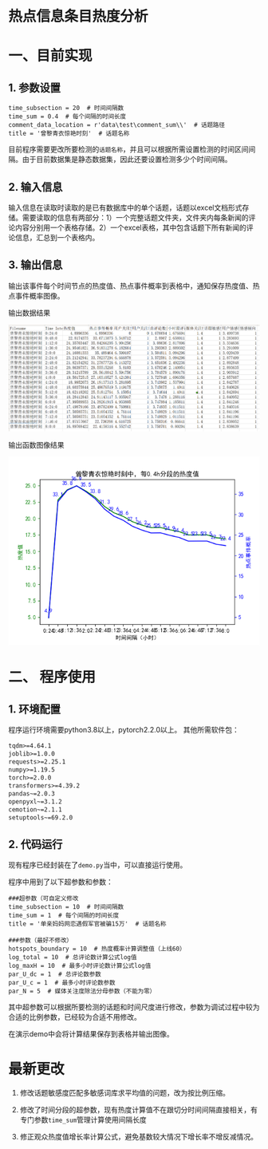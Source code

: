 # 热点信息条目热度分析

# 一、目前实现

## 1. 参数设置

```
time_subsection = 20  # 时间间隔数
time_sum = 0.4  # 每个间隔的时间长度
comment_data_location = r'data\test\comment_sum\\'  # 话题路径
title = '曾黎青衣惊艳时刻'  # 话题名称
```

目前程序需要更改所要检测的`话题名称`，并且可以根据所需设置检测的时间区间间隔。由于目前数据集是静态数据集，因此还要设置检测多少个时间间隔。

## 2. 输入信息

输入信息在读取时读取的是已有数据库中的单个话题，话题以excel文档形式存储。需要读取的信息有两部分：1）一个完整话题文件夹，文件夹内每条新闻的评论内容分别用一个表格存储。2）一个excel表格，其中包含话题下所有新闻的评论信息，汇总到一个表格内。

## 3. 输出信息

输出该事件每个时间节点的热度值、热点事件概率到表格中，通知保存热度值、热点事件概率图像。

输出数据结果

![image-20240422175047407](README/image-20240422175047407.png)

输出函数图像结果

![曾黎青衣惊艳时刻_trend](README/%E6%9B%BE%E9%BB%8E%E9%9D%92%E8%A1%A3%E6%83%8A%E8%89%B3%E6%97%B6%E5%88%BB_trend.png)

# 二、 程序使用

## 1. 环境配置

程序运行环境需要python3.8以上，pytorch2.2.0以上。
其他所需软件包：

```
tqdm>=4.64.1
joblib>=1.0.0
requests>=2.25.1
numpy>=1.19.5
torch>=2.0.0
transformers>=4.39.2
pandas~=2.0.3
openpyxl~=3.1.2
cemotion~=2.1.1
setuptools~=69.2.0
```

## 2. 代码运行

现有程序已经封装在了`demo.py`当中，可以直接运行使用。

程序中用到了以下超参数和参数：

```
###超参数（可自定义修改
time_subsection = 10  # 时间间隔数
time_sum = 1  # 每个间隔的时间长度
title = '单亲妈妈网恋遇假军官被骗15万'  # 话题名称

###参数（最好不修改）
hotspots_boundary = 10  # 热度概率计算调整值（上线60）
log_total = 10  # 总评论数计算公式log值
log_maxH = 10  # 最多小时评论数计算公式log值
par_U_dc = 1  # 总评论数参数
par_U_c = 1  # 最多小时评论数参数
par_N = 5  # 媒体关注度除法分母参数（不能为零）

```

其中超参数可以根据所要检测的话题和时间尺度进行修改，参数为调试过程中较为合适的比例参数，已经较为合适不用修改。

在演示demo中会将计算结果保存到表格并输出图像。



# 最新更改

1. 修改话题敏感度匹配多敏感词库求平均值的问题，改为按比例压缩。

2. 修改了时间分段的超参数，现有热度计算值不在跟切分时间间隔直接相关，有专门参数`time_sum`管理计算使用间隔长度
3. 修正观众热度值增长率计算公式，避免基数较大情况下增长率不增反减情况。
